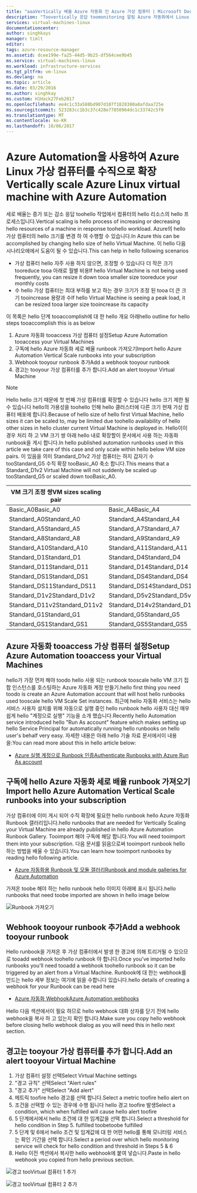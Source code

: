 ```yaml
---
title: "aaaVertically 배율 Azure 자동화 인 Azure 가상 컴퓨터 | Microsoft Docs"
description: "Toovertically 응답 toomonitoring 알림 Azure 자동화에서 Linux 가상 컴퓨터를을 조절 하는 방법"
services: virtual-machines-linux
documentationcenter: 
author: singhkays
manager: timlt
editor: 
tags: azure-resource-manager
ms.assetid: dcee199e-fa25-44d5-9b25-df564cee9b45
ms.service: virtual-machines-linux
ms.workload: infrastructure-services
ms.tgt_pltfrm: vm-linux
ms.devlang: na
ms.topic: article
ms.date: 03/29/2016
ms.author: singhkay
ms.custom: H1Hack27Feb2017
ms.openlocfilehash: ee4c1c33a588bd907d107f1828380a8afdaa725e
ms.sourcegitcommit: 523283cc1b3c37c428e77850964dc1c33742c5f0
ms.translationtype: MT
ms.contentlocale: ko-KR
ms.lasthandoff: 10/06/2017
---
```

# <a name="vertically-scale-azure-linux-virtual-machine-with-azure-automation"></a><span data-ttu-id="111c3-103">Azure Automation을 사용하여 Azure Linux 가상 컴퓨터를 수직으로 확장</span><span class="sxs-lookup"><span data-stu-id="111c3-103">Vertically scale Azure Linux virtual machine with Azure Automation</span></span>
<span data-ttu-id="111c3-104">세로 배율는 증가 또는 감소 응답 toohello 작업에서 컴퓨터의 hello 리소스의 hello 프로세스입니다.</span><span class="sxs-lookup"><span data-stu-id="111c3-104">Vertical scaling is hello process of increasing or decreasing hello resources of a machine in response toohello workload.</span></span> <span data-ttu-id="111c3-105">Azure의 hello 가상 컴퓨터의 hello 크기를 변경 하 여 수행할 수 있습니다.</span><span class="sxs-lookup"><span data-stu-id="111c3-105">In Azure this can be accomplished by changing hello size of hello Virtual Machine.</span></span> <span data-ttu-id="111c3-106">이 hello 다음 시나리오에에서 도움이 될 수 있습니다.</span><span class="sxs-lookup"><span data-stu-id="111c3-106">This can help in hello following scenarios</span></span>

* <span data-ttu-id="111c3-107">가상 컴퓨터 hello 자주 사용 하지 않으면, 조정할 수 있습니다 더 작은 크기 tooreduce tooa 아래로 월별 비용</span><span class="sxs-lookup"><span data-stu-id="111c3-107">If hello Virtual Machine is not being used frequently, you can resize it down tooa smaller size tooreduce your monthly costs</span></span>
* <span data-ttu-id="111c3-108">수 hello 가상 컴퓨터는 최대 부하를 보고 하는 경우 크기가 조정 된 tooa 더 큰 크기 tooincrease 용량과 수</span><span class="sxs-lookup"><span data-stu-id="111c3-108">If hello Virtual Machine is seeing a peak load, it can be resized tooa larger size tooincrease its capacity</span></span>

<span data-ttu-id="111c3-109">이 목록은 hello 단계 tooaccomplish에 대 한 hello 개요 아래</span><span class="sxs-lookup"><span data-stu-id="111c3-109">hello outline for hello steps tooaccomplish this is as below</span></span>

1. <span data-ttu-id="111c3-110">Azure 자동화 tooaccess 가상 컴퓨터 설정</span><span class="sxs-lookup"><span data-stu-id="111c3-110">Setup Azure Automation tooaccess your Virtual Machines</span></span>
2. <span data-ttu-id="111c3-111">구독에 hello Azure 자동화 세로 배율 runbook 가져오기</span><span class="sxs-lookup"><span data-stu-id="111c3-111">Import hello Azure Automation Vertical Scale runbooks into your subscription</span></span>
3. <span data-ttu-id="111c3-112">Webhook tooyour runbook 추가</span><span class="sxs-lookup"><span data-stu-id="111c3-112">Add a webhook tooyour runbook</span></span>
4. <span data-ttu-id="111c3-113">경고는 tooyour 가상 컴퓨터를 추가 합니다.</span><span class="sxs-lookup"><span data-stu-id="111c3-113">Add an alert tooyour Virtual Machine</span></span>

> [!NOTE]
> <span data-ttu-id="111c3-114">Hello hello 크기 때문에 첫 번째 가상 컴퓨터를 확장할 수 있습니다 hello 크기 제한 될 수 있습니다 hello의 가용성을 toohello 인해 hello 클러스터에 다른 크기 현재 가상 컴퓨터 배포에 합니다.</span><span class="sxs-lookup"><span data-stu-id="111c3-114">Because of hello size of hello first Virtual Machine, hello sizes it can be scaled to, may be limited due toohello availability of hello other sizes in hello cluster current Virtual Machine is deployed in.</span></span> <span data-ttu-id="111c3-115">Hello이이 경우 처리 하 고 VM 크기 쌍 아래 hello 내로 확장할이 문서에서 사용 하는 자동화 runbook을 게시 합니다.</span><span class="sxs-lookup"><span data-stu-id="111c3-115">In hello published automation runbooks used in this article we take care of this case and only scale within hello below VM size pairs.</span></span> <span data-ttu-id="111c3-116">이 있음을 의미 Standard_D1v2 가상 컴퓨터는 하지 갑자기 수 tooStandard_G5 수직 확장 tooBasic_A0 축소 합니다.</span><span class="sxs-lookup"><span data-stu-id="111c3-116">This means that a Standard_D1v2 Virtual Machine will not suddenly be scaled up tooStandard_G5 or scaled down tooBasic_A0.</span></span>
> 
> | <span data-ttu-id="111c3-117">VM 크기 조정 쌍</span><span class="sxs-lookup"><span data-stu-id="111c3-117">VM sizes scaling pair</span></span> |  |
> | --- | --- |
> | <span data-ttu-id="111c3-118">Basic_A0</span><span class="sxs-lookup"><span data-stu-id="111c3-118">Basic_A0</span></span> |<span data-ttu-id="111c3-119">Basic_A4</span><span class="sxs-lookup"><span data-stu-id="111c3-119">Basic_A4</span></span> |
> | <span data-ttu-id="111c3-120">Standard_A0</span><span class="sxs-lookup"><span data-stu-id="111c3-120">Standard_A0</span></span> |<span data-ttu-id="111c3-121">Standard_A4</span><span class="sxs-lookup"><span data-stu-id="111c3-121">Standard_A4</span></span> |
> | <span data-ttu-id="111c3-122">Standard_A5</span><span class="sxs-lookup"><span data-stu-id="111c3-122">Standard_A5</span></span> |<span data-ttu-id="111c3-123">Standard_A7</span><span class="sxs-lookup"><span data-stu-id="111c3-123">Standard_A7</span></span> |
> | <span data-ttu-id="111c3-124">Standard_A8</span><span class="sxs-lookup"><span data-stu-id="111c3-124">Standard_A8</span></span> |<span data-ttu-id="111c3-125">Standard_A9</span><span class="sxs-lookup"><span data-stu-id="111c3-125">Standard_A9</span></span> |
> | <span data-ttu-id="111c3-126">Standard_A10</span><span class="sxs-lookup"><span data-stu-id="111c3-126">Standard_A10</span></span> |<span data-ttu-id="111c3-127">Standard_A11</span><span class="sxs-lookup"><span data-stu-id="111c3-127">Standard_A11</span></span> |
> | <span data-ttu-id="111c3-128">Standard_D1</span><span class="sxs-lookup"><span data-stu-id="111c3-128">Standard_D1</span></span> |<span data-ttu-id="111c3-129">Standard_D4</span><span class="sxs-lookup"><span data-stu-id="111c3-129">Standard_D4</span></span> |
> | <span data-ttu-id="111c3-130">Standard_D11</span><span class="sxs-lookup"><span data-stu-id="111c3-130">Standard_D11</span></span> |<span data-ttu-id="111c3-131">Standard_D14</span><span class="sxs-lookup"><span data-stu-id="111c3-131">Standard_D14</span></span> |
> | <span data-ttu-id="111c3-132">Standard_DS1</span><span class="sxs-lookup"><span data-stu-id="111c3-132">Standard_DS1</span></span> |<span data-ttu-id="111c3-133">Standard_DS4</span><span class="sxs-lookup"><span data-stu-id="111c3-133">Standard_DS4</span></span> |
> | <span data-ttu-id="111c3-134">Standard_DS11</span><span class="sxs-lookup"><span data-stu-id="111c3-134">Standard_DS11</span></span> |<span data-ttu-id="111c3-135">Standard_DS14</span><span class="sxs-lookup"><span data-stu-id="111c3-135">Standard_DS14</span></span> |
> | <span data-ttu-id="111c3-136">Standard_D1v2</span><span class="sxs-lookup"><span data-stu-id="111c3-136">Standard_D1v2</span></span> |<span data-ttu-id="111c3-137">Standard_D5v2</span><span class="sxs-lookup"><span data-stu-id="111c3-137">Standard_D5v2</span></span> |
> | <span data-ttu-id="111c3-138">Standard_D11v2</span><span class="sxs-lookup"><span data-stu-id="111c3-138">Standard_D11v2</span></span> |<span data-ttu-id="111c3-139">Standard_D14v2</span><span class="sxs-lookup"><span data-stu-id="111c3-139">Standard_D14v2</span></span> |
> | <span data-ttu-id="111c3-140">Standard_G1</span><span class="sxs-lookup"><span data-stu-id="111c3-140">Standard_G1</span></span> |<span data-ttu-id="111c3-141">Standard_G5</span><span class="sxs-lookup"><span data-stu-id="111c3-141">Standard_G5</span></span> |
> | <span data-ttu-id="111c3-142">Standard_GS1</span><span class="sxs-lookup"><span data-stu-id="111c3-142">Standard_GS1</span></span> |<span data-ttu-id="111c3-143">Standard_GS5</span><span class="sxs-lookup"><span data-stu-id="111c3-143">Standard_GS5</span></span> |
> 
> 

## <a name="setup-azure-automation-tooaccess-your-virtual-machines"></a><span data-ttu-id="111c3-144">Azure 자동화 tooaccess 가상 컴퓨터 설정</span><span class="sxs-lookup"><span data-stu-id="111c3-144">Setup Azure Automation tooaccess your Virtual Machines</span></span>
<span data-ttu-id="111c3-145">hello가 가장 먼저 해야 toodo hello 사용 되는 runbook tooscale hello VM 크기 집합 인스턴스를 호스팅하는 Azure 자동화 계정 만들기.</span><span class="sxs-lookup"><span data-stu-id="111c3-145">hello first thing you need toodo is create an Azure Automation account that will host hello runbooks used tooscale hello VM Scale Set instances.</span></span> <span data-ttu-id="111c3-146">최근에 hello 자동화 서비스는 hello 서비스 사용자 설치를 위해 자동으로 실행 중인 hello runbook hello 사용자 대신 매우 쉽게 hello "계정으로 실행" 기능을 소개 했습니다.</span><span class="sxs-lookup"><span data-stu-id="111c3-146">Recently hello Automation service introduced hello "Run As account" feature which makes setting up hello Service Principal for automatically running hello runbooks on hello user's behalf very easy.</span></span> <span data-ttu-id="111c3-147">자세한 내용은 아래 hello 기술 자료 문서에서이 내용을:</span><span class="sxs-lookup"><span data-stu-id="111c3-147">You can read more about this in hello article below:</span></span>

* [<span data-ttu-id="111c3-148">Azure 실행 계정으로 Runbook 인증</span><span class="sxs-lookup"><span data-stu-id="111c3-148">Authenticate Runbooks with Azure Run As account</span></span>](../../automation/automation-sec-configure-azure-runas-account.md)

## <a name="import-hello-azure-automation-vertical-scale-runbooks-into-your-subscription"></a><span data-ttu-id="111c3-149">구독에 hello Azure 자동화 세로 배율 runbook 가져오기</span><span class="sxs-lookup"><span data-stu-id="111c3-149">Import hello Azure Automation Vertical Scale runbooks into your subscription</span></span>
<span data-ttu-id="111c3-150">가상 컴퓨터에 이미 게시 되어 수직 확장에 필요한 hello runbook hello Azure 자동화 Runbook 갤러리입니다.</span><span class="sxs-lookup"><span data-stu-id="111c3-150">hello runbooks that are needed for Vertically Scaling your Virtual Machine are already published in hello Azure Automation Runbook Gallery.</span></span> <span data-ttu-id="111c3-151">Tooimport 해야 구독에 해당 합니다.</span><span class="sxs-lookup"><span data-stu-id="111c3-151">You will need tooimport them into your subscription.</span></span> <span data-ttu-id="111c3-152">다음 문서를 읽음으로써 tooimport runbook hello 하는 방법을 배울 수 있습니다.</span><span class="sxs-lookup"><span data-stu-id="111c3-152">You can learn how tooimport runbooks by reading hello following article.</span></span>

* [<span data-ttu-id="111c3-153">Azure 자동화용 Runbook 및 모듈 갤러리</span><span class="sxs-lookup"><span data-stu-id="111c3-153">Runbook and module galleries for Azure Automation</span></span>](../../automation/automation-runbook-gallery.md)

<span data-ttu-id="111c3-154">가져온 toobe 해야 하는 hello runbook hello 이미지 아래에 표시 됩니다.</span><span class="sxs-lookup"><span data-stu-id="111c3-154">hello runbooks that need toobe imported are shown in hello image below</span></span>

![Runbook 가져오기](./media/vertical-scaling-automation/scale-runbooks.png)

## <a name="add-a-webhook-tooyour-runbook"></a><span data-ttu-id="111c3-156">Webhook tooyour runbook 추가</span><span class="sxs-lookup"><span data-stu-id="111c3-156">Add a webhook tooyour runbook</span></span>
<span data-ttu-id="111c3-157">Hello runbook을 가져온 후 가상 컴퓨터에서 발생 한 경고에 의해 트리거될 수 있으므로 tooadd webhook toohello runbook 야 합니다.</span><span class="sxs-lookup"><span data-stu-id="111c3-157">Once you've imported hello runbooks you'll need tooadd a webhook toohello runbook so it can be triggered by an alert from a Virtual Machine.</span></span> <span data-ttu-id="111c3-158">Runbook에 대 한는 webhook를 만드는 hello 세부 정보는 여기에 읽을 수합니다 있습니다.</span><span class="sxs-lookup"><span data-stu-id="111c3-158">hello details of creating a webhook for your Runbook can be read here</span></span>

* [<span data-ttu-id="111c3-159">Azure 자동화 Webhook</span><span class="sxs-lookup"><span data-stu-id="111c3-159">Azure Automation webhooks</span></span>](../../automation/automation-webhooks.md)

<span data-ttu-id="111c3-160">Hello 다음 섹션에서이 필요 하므로 hello webhook 대화 상자를 닫기 전에 hello webhook을 복사 하 고 있는지 확인 합니다.</span><span class="sxs-lookup"><span data-stu-id="111c3-160">Make sure you copy hello webhook before closing hello webhook dialog as you will need this in hello next section.</span></span>

## <a name="add-an-alert-tooyour-virtual-machine"></a><span data-ttu-id="111c3-161">경고는 tooyour 가상 컴퓨터를 추가 합니다.</span><span class="sxs-lookup"><span data-stu-id="111c3-161">Add an alert tooyour Virtual Machine</span></span>
1. <span data-ttu-id="111c3-162">가상 컴퓨터 설정 선택</span><span class="sxs-lookup"><span data-stu-id="111c3-162">Select Virtual Machine settings</span></span>
2. <span data-ttu-id="111c3-163">"경고 규칙" 선택</span><span class="sxs-lookup"><span data-stu-id="111c3-163">Select "Alert rules"</span></span>
3. <span data-ttu-id="111c3-164">"경고 추가" 선택</span><span class="sxs-lookup"><span data-stu-id="111c3-164">Select "Add alert"</span></span>
4. <span data-ttu-id="111c3-165">메트릭 toofire hello 경고를 선택 합니다.</span><span class="sxs-lookup"><span data-stu-id="111c3-165">Select a metric toofire hello alert on</span></span>
5. <span data-ttu-id="111c3-166">조건을 선택할 수 있는 경우에 수행 됩니다 hello 경고 toofire 발생</span><span class="sxs-lookup"><span data-stu-id="111c3-166">Select a condition, which when fulfilled will cause hello alert toofire</span></span>
6. <span data-ttu-id="111c3-167">5 단계에서에서 hello 조건에 대 한 임계값을 선택 합니다.</span><span class="sxs-lookup"><span data-stu-id="111c3-167">Select a threshold for hello condition in Step 5.</span></span> <span data-ttu-id="111c3-168">fulfilled toobe</span><span class="sxs-lookup"><span data-stu-id="111c3-168">toobe fulfilled</span></span>
7. <span data-ttu-id="111c3-169">5 단계 및 6에서 hello 조건 및 임계값에 대 한 어떤 hello를 통해 모니터링 서비스는 확인 기간을 선택 합니다.</span><span class="sxs-lookup"><span data-stu-id="111c3-169">Select a period over which hello monitoring service will check for hello condition and threshold in Steps 5 & 6</span></span>
8. <span data-ttu-id="111c3-170">Hello 이전 섹션에서 복사한 hello webhook에 붙여 넣습니다.</span><span class="sxs-lookup"><span data-stu-id="111c3-170">Paste in hello webhook you copied from hello previous section.</span></span>

![경고 tooVirtual 컴퓨터 1 추가](./media/vertical-scaling-automation/add-alert-webhook-1.png)

![경고 tooVirtual 컴퓨터 2 추가](./media/vertical-scaling-automation/add-alert-webhook-2.png)

